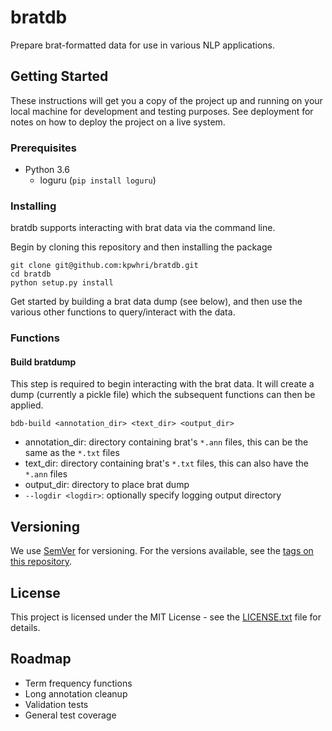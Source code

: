 # bratdb

Prepare brat-formatted data for use in various NLP applications.  

## Getting Started

These instructions will get you a copy of the project up and running on your local machine for development and testing purposes. See deployment for notes on how to deploy the project on a live system.

### Prerequisites

* Python 3.6
    * loguru (`pip install loguru`) 

### Installing

bratdb supports interacting with brat data via the command line.

Begin by cloning this repository and then installing the package

```
git clone git@github.com:kpwhri/bratdb.git
cd bratdb
python setup.py install
```

Get started by building a brat data dump (see below), and then use the various other functions to query/interact with the data.

### Functions

#### Build bratdump

This step is required to begin interacting with the brat data. It will create a dump (currently a pickle file) which the subsequent functions can then be applied.

```
bdb-build <annotation_dir> <text_dir> <output_dir>
```

* annotation_dir: directory containing brat's `*.ann` files, this can be the same as the `*.txt` files
* text_dir: directory containing brat's `*.txt` files, this can also have the `*.ann` files
* output_dir: directory to place brat dump
* `--logdir <logdir>`: optionally specify logging output directory

## Versioning

We use [SemVer](http://semver.org/) for versioning. For the versions available, see the [tags on this repository](https://github.com/kpwhri/bratdb/tags). 


## License

This project is licensed under the MIT License - see the [LICENSE.txt](LICENSE.txt) file for details.


## Roadmap

* Term frequency functions
* Long annotation cleanup
* Validation tests
* General test coverage
